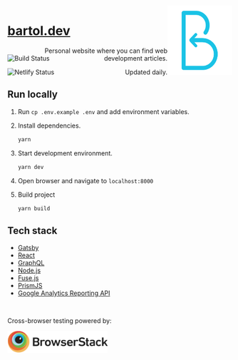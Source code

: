 <a href="https://bartol.dev">
  <img alt="Bartol's logo" src="./static/logo.svg" align="right" width="145" height="155" />
</a>

# [bartol.dev](https://bartol.dev)

<p align='right'>Personal website where you can find web development articles.

<a href="https://travis-ci.com/bartol/bartol.dev">
  <img align="left" src="https://travis-ci.com/bartol/bartol.dev.svg?branch=master" alt="Build Status">
</a>
</p>
<p align='right'>Updated daily.
<a href="https://app.netlify.com/sites/bartol/deploys">
  <img align="left" src="https://api.netlify.com/api/v1/badges/f87ba513-159f-4d19-81a3-1dd06e9ec817/deploy-status" alt="Netlify Status">
</a>

</p>

## Run locally

1. Run `cp .env.example .env` and add environment variables.

2. Install dependencies.

   ```bash
   yarn
   ```

3. Start development environment.

   ```bash
   yarn dev
   ```

4. Open browser and navigate to `localhost:8000`

5. Build project

   ```bash
   yarn build
   ```

## Tech stack

- [Gatsby](https://www.gatsbyjs.org)
- [React](https://reactjs.org/)
- [GraphQL](https://graphql.org/)
- [Node.js](https://nodejs.org/en/)
- [Fuse.js](https://fusejs.io/)
- [PrismJS](https://prismjs.com/)
- [Google Analytics Reporting API](https://developers.google.com/analytics/devguides/reporting/core/v3/)

<br />
<p>Cross-browser testing powered by: </p><a href="https://www.browserstack.com/"><img src='.github/images/browserstack.png' alt='BrowserStack' height='50px'/><a>
